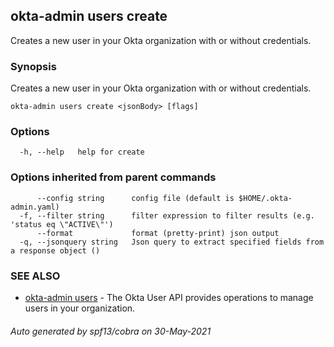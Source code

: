 ## okta-admin users create

Creates a new user in your Okta organization with or without credentials.

### Synopsis

Creates a new user in your Okta organization with or without credentials.

```
okta-admin users create <jsonBody> [flags]
```

### Options

```
  -h, --help   help for create
```

### Options inherited from parent commands

```
      --config string      config file (default is $HOME/.okta-admin.yaml)
  -f, --filter string      filter expression to filter results (e.g. 'status eq \"ACTIVE\"')
      --format             format (pretty-print) json output
  -q, --jsonquery string   Json query to extract specified fields from a response object ()
```

### SEE ALSO

* [okta-admin users](okta-admin_users.md)	 - The Okta User API provides operations to manage users in your organization.

###### Auto generated by spf13/cobra on 30-May-2021
